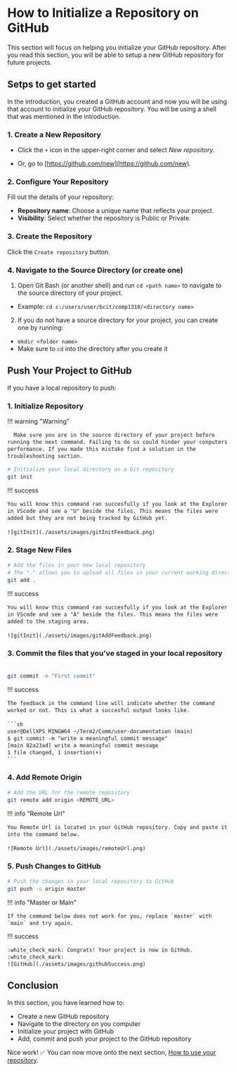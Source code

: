 # How to Initialize a Repository on GitHub

This section will focus on helping you initialize your GitHub repository. After you read this section, you will be able to setup a new GitHub repository for future projects.

## Setps to get started

In the introduction, you created a GitHub account and now you will be using that account to initialize your GitHub repository. You will be using a shell that was mentioned in the introduction.

### 1. Create a New Repository

- Click the `+` icon in the upper-right corner and select _New repository_.

- Or, go to [https://github.com/new](https://github.com/new).

### 2. Configure Your Repository

Fill out the details of your repository:

- **Repository name**: Choose a unique name that reflects your project.
- **Visibility**: Select whether the repository is Public or Private.

### 3. Create the Repository

Click the `Create repository` button.

### 4. Navigate to the Source Directory (or create one)

1. Open Git Bash (or another shell) and run `cd <path name>` to navigate to the source directory of your project.

- Example: `cd c:/users/user/bcit/comp1310/<directory name>`

2. If you do not have a source directory for your project, you can create one by running:

- `mkdir <folder name>`
- Make sure to `cd` into the directory after you create it

## Push Your Project to GitHub

If you have a local repository to push:

### 1. Initialize Repository

!!! warning "Warning"

      Make sure you are in the source directory of your project before running the next command. Failing to do so could hinder your conputers performance. If you made this mistake find a solution in the troubleshooting section.

```sh
# Initialize your local directory as a Git repository
git init
```

!!! success

    You will know this command ran succesfully if you look at the Explorer in VScode and see a "U" beside the files. This means the files were added but they are not being tracked by GitHub yet.

    ![gitInit](./assets/images/gitInitFeedback.png)

### 2. Stage New Files

```sh
# Add the files in your new local repository
# The "." allows you to upload all files in your current working directory.
git add .
```

!!! success

    You will know this command ran succesfully if you look at the Explorer in VScode and see a "A" beside the files. This means the files were added to the staging area.

    ![gitInit](./assets/images/gitAddFeedback.png)

### 3. Commit the files that you've staged in your local repository

```sh

git commit -m "First commit"

```

!!! success

    The feedback in the command line will indicate whether the command worked or not. This is what a succesful output looks like.

    ```sh
    user@DellXPS MINGW64 ~/Term2/Comm/user-documentation (main)
    $ git commit -m "write a meaningful commit message"
    [main 82a23ad] write a meaningful commit message
    1 file changed, 1 insertion(+)
    ```

### 4. Add Remote Origin

```sh
# Add the URL for the remote repository
git remote add origin <REMOTE_URL>
```

!!! info "Remote Url"

    You Remote Url is located in your GitHub repository. Copy and paste it into the command below.

    ![Remote Url](./assets/images/remoteUrl.png)

### 5. Push Changes to GitHub

```sh
# Push the changes in your local repository to GitHub
git push -u origin master
```

!!! info "Master or Main"

    If the command below does not work for you, replace `master` with `main` and try again.

!!! success

    :white_check_mark: Congrats! Your project is now in GitHub. :white_check_mark:
    ![GitHub](./assets/images/githubSuccess.png)

## Conclusion

In this section, you have learned how to:

- Create a new GitHub repository
- Navigate to the directory on you computer
- Initialize your project with GitHub
- Add, commit and push your project to the GitHub repository

Nice work! :white_check_mark: You can now move onto the next section, [How to use your repository](useRepo.md).
